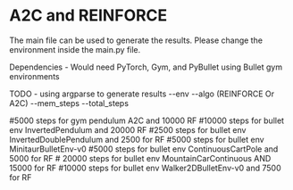 # A2C and REINFORCE

The main file can be used to generate the results. Please change the environment inside the main.py file.

Dependencies - Would need PyTorch, Gym, and PyBullet using Bullet gym environments

TODO - using argparse to generate results
--env
--algo (REINFORCE Or A2C)
--mem_steps
--total_steps


  #5000 steps for gym pendulum A2C and 10000 RF
    #10000 steps for bullet env InvertedPendulum and 20000 RF
    #2500 steps for bullet env InvertedDoublePendulum and 2500 for RF
    #5000 steps for bullet env MinitaurBulletEnv-v0
    #5000 steps for bullet env ContinuousCartPole and 5000 for RF
    # 20000 steps for bullet env MountainCarContinuous AND 15000 for RF
    #10000 steps for bullet env Walker2DBulletEnv-v0 and 7500 for RF
